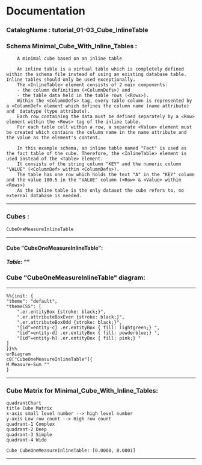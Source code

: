 # Documentation
### CatalogName : tutorial_01-03_Cube_InlineTable
### Schema Minimal_Cube_With_Inline_Tables : 

	
		A minimal cube based on an inline table
	
    	An inline table is a virtual table which is completely defined within the schema file instead of using an existing database table. Inline tables should only be used exceptionally.
		The <InlineTable> element consists of 2 main components:
		- the column definition (<ColumnDefs>) and
		- the table data held in the table rows (<Rows>).
		Within the <ColumnDefs> tag, every table column is represented by a <ColumnDef> element which defines the column name (name attribute) and  datatype (type attribute).
		Each row containing the data must be defined separately by a <Row> element within the <Rows> tag of the inline table. 
		For each table cell within a row, a separate <Value> element must be created which contains the column name in the name attribute and the value as the element's content. 
		
		In this example schema, an inline table named "Fact" is used as the fact table of the cube. Therefore, the <InlineTable> element is used instead of the <Table> element.
		It consists of the string column "KEY" and the numeric column "VALUE" (<ColumnDef> within <ColumnDefs>).
		The table has one row which holds the text "A" in the "KEY" column and the value 100.5 in the "VALUE" column (<Row> & <Value> within <Rows>)
		As the inline table is the only dataset the cube refers to, no external database is needed.	
	
---
### Cubes :

    CubeOneMeasureInlineTable

---
#### Cube "CubeOneMeasureInlineTable":

    

##### Table: ""

### Cube "CubeOneMeasureInlineTable" diagram:

---

```mermaid
%%{init: {
"theme": "default",
"themeCSS": [
    ".er.entityBox {stroke: black;}",
    ".er.attributeBoxEven {stroke: black;}",
    ".er.attributeBoxOdd {stroke: black;}",
    "[id^=entity-c] .er.entityBox { fill: lightgreen;} ",
    "[id^=entity-d] .er.entityBox { fill: powderblue;} ",
    "[id^=entity-h] .er.entityBox { fill: pink;} "
]
}}%%
erDiagram
c0["CubeOneMeasureInlineTable"]{
M Measure-Sum ""
}
```
---
### Cube Matrix for Minimal_Cube_With_Inline_Tables:
```mermaid
quadrantChart
title Cube Matrix
x-axis small level number --> high level number
y-axis Low row count --> High row count
quadrant-1 Complex
quadrant-2 Deep
quadrant-3 Simple
quadrant-4 Wide

Cube CubeOneMeasureInlineTable: [0.0000, 0.0001]
```
---
